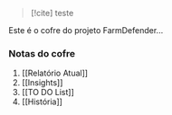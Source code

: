 > [!cite] teste

Este é o cofre do projeto FarmDefender...

### Notas do cofre
1. [[Relatório Atual]]
2. [[Insights]]
3. [[TO DO List]]
4. [[História]]
